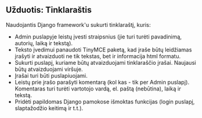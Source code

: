 ## Užduotis: Tinklaraštis

Naudojantis Django framework'u sukurti tinklaraštį, kuris:
* Admin puslapyje leistų įvesti straipsnius (jie turi turėti pavadinimą, autorių, laiką ir tekstą).
* Teksto įvedimui panaudoti TinyMCE paketą, kad įraše būtų leidžiamas įrašyti ir atvaizduoti ne tik tekstas, bet ir  informacija html formatu.
* Sukurti puslapį, kuriame būtų atvaizduojami tinklaraščio įrašai. Naujausi būtų atvaizduojami viršuje. 
* Įrašai turi būti puslapiuojami.
* Leistų prie įrašo parašyti komentarą (kol kas - tik per Admin puslapį). Komentaras turi turėti vartotojo vardą, el. paštą (nebūtina), laiką ir tekstą.
* Pridėti papildomas Django pamokose išmoktas funkcijas (login puslapį, slaptažodžio keitimą ir t.t.).